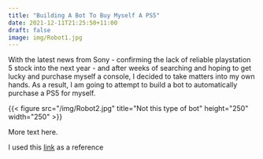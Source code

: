 ```yaml
---
title: "Building A Bot To Buy Myself A PS5"
date: 2021-12-11T21:25:50+11:00
draft: false
image: img/Robot1.jpg
---
```


With the latest news from Sony - confirming the lack of reliable playstation 5 stock into the next year - and after weeks of searching and hoping to get lucky and purchase myself a console, I decided to take matters into my own hands. As a result, I am going to attempt to build a bot to automatically purchase a PS5 for myself.

{{< figure src="/img/Robot2.jpg" title="Not this type of bot" height="250" width="250" >}}

More text here.

I used this [link](https://github.com/Hari-Nagarajan/fairgame) as a reference
